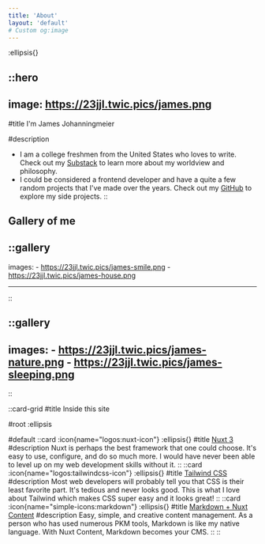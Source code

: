 ```yaml
---
title: 'About'
layout: 'default'
# Custom og:image
---
```


:ellipsis{}

::hero
---
image: https://23jjl.twic.pics/james.png
---

#title
I'm James Johanningmeier

#description
- I am a college freshmen from the United States who loves to write. Check out my [Substack](https://23jjl.substack.com) to learn more about my worldview and philosophy.
- I could be considered a frontend developer and have a quite a few random projects that I've made over the years. Check out my [GitHub](https://github.com/dev23jjl) to explore my side projects.
::

## Gallery of me

::gallery
---
  images:
    - https://23jjl.twic.pics/james-smile.png
    - https://23jjl.twic.pics/james-house.png
    
---
::

::gallery
---
  images:
    - https://23jjl.twic.pics/james-nature.png
    - https://23jjl.twic.pics/james-sleeping.png
---
::

::card-grid
#title
Inside this site

#root
:ellipsis

#default
  ::card
  :icon{name="logos:nuxt-icon"}
  :ellipsis{}
  #title
  [Nuxt 3](https://nuxt.com)
  #description
  Nuxt is perhaps the best framework that one could choose. It's easy to use, configure, and do so much more. I would have never been able to level up on my web development skills without it.
  ::
  ::card
  :icon{name="logos:tailwindcss-icon"}
  :ellipsis{}
  #title
  [Tailwind CSS](https://tailwindcss.com)
  #description
  Most web developers will probably tell you that CSS is their least favorite part. It's tedious and never looks good. This is what I love about Tailwind which makes CSS super easy and it looks great!
  ::
  ::card
  :icon{name="simple-icons:markdown"}
  :ellipsis{}
  #title
  [Markdown + Nuxt Content](https://content.nuxt.com/)
  #description
  Easy, simple, and creative content management. As a person who has used numerous PKM tools, Markdown is like my native language. With Nuxt Content, Markdown becomes your CMS.
  ::
::